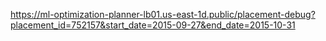 https://ml-optimization-planner-lb01.us-east-1d.public/placement-debug?placement_id=752157&start_date=2015-09-27&end_date=2015-10-31
